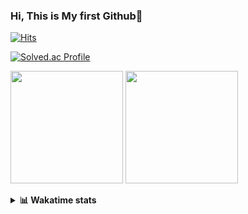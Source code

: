 ### Hi, This is My first Github👋
[![Hits](https://hits.seeyoufarm.com/api/count/incr/badge.svg?url=https%3A%2F%2Fgithub.com%2FJonghyun-Park1027&count_bg=%2379C83D&title_bg=%23555555&icon=&icon_color=%23E7E7E7&title=hits&edge_flat=false)](https://hits.seeyoufarm.com)
<br>

[![Solved.ac Profile](http://mazassumnida.wtf/api/v2/generate_badge?boj=ppjjhh1027)](https://solved.ac/ppjjhh1027/)

<p>
  <img height="180em" src="https://github-readme-stats-eight-rho-29.vercel.app/api?username=Jonghyun-Park1027&show_icons=true&include_all_commits=true&bg_color=30,e96443,904e95&title_color=fff&text_color=fff">
  <img height="180em" src="https://github-readme-stats-eight-rho-29.vercel.app/api/top-langs/?username=Jonghyun-Park1027&layout=compact&bg_color=30,e96443,904e95&title_color=fff&text_color=fff">


</p>
<details>
<summary><b>📊 Wakatime stats</b><br></summary>
<div>
<hr/>




<!--START_SECTION:waka-->
![Code Time](http://img.shields.io/badge/Code%20Time-168%20hrs%2022%20mins-blue)

![Profile Views](http://img.shields.io/badge/Profile%20Views-0-blue)

**🐱 My GitHub Data** 

> 📦 96.1 kB Used in GitHub's Storage 
 > 
> 🏆 89 Contributions in the Year 2023
 > 
> 🚫 Not Opted to Hire
 > 
> 📜 12 Public Repositories 
 > 
> 🔑 9 Private Repositories 
 > 
**I'm an Early 🐤** 

```text
🌞 Morning                36 commits          ████░░░░░░░░░░░░░░░░░░░░░   17.82 % 
🌆 Daytime                96 commits          ████████████░░░░░░░░░░░░░   47.52 % 
🌃 Evening                64 commits          ████████░░░░░░░░░░░░░░░░░   31.68 % 
🌙 Night                  6 commits           █░░░░░░░░░░░░░░░░░░░░░░░░   02.97 % 
```
📅 **I'm Most Productive on Sunday** 

```text
Monday                   22 commits          ███░░░░░░░░░░░░░░░░░░░░░░   10.89 % 
Tuesday                  17 commits          ██░░░░░░░░░░░░░░░░░░░░░░░   08.42 % 
Wednesday                16 commits          ██░░░░░░░░░░░░░░░░░░░░░░░   07.92 % 
Thursday                 18 commits          ██░░░░░░░░░░░░░░░░░░░░░░░   08.91 % 
Friday                   43 commits          █████░░░░░░░░░░░░░░░░░░░░   21.29 % 
Saturday                 42 commits          █████░░░░░░░░░░░░░░░░░░░░   20.79 % 
Sunday                   44 commits          █████░░░░░░░░░░░░░░░░░░░░   21.78 % 
```


📊 **This Week I Spent My Time On** 

```text
🕑︎ Time Zone: Asia/Seoul

💬 Programming Languages: 
Jupyter                  16 hrs 59 mins      ████████████████████████░   94.07 % 
Python                   36 mins             █░░░░░░░░░░░░░░░░░░░░░░░░   03.38 % 
textmate                 16 mins             ░░░░░░░░░░░░░░░░░░░░░░░░░   01.48 % 
Text                     7 mins              ░░░░░░░░░░░░░░░░░░░░░░░░░   00.70 % 
GitIgnore file           3 mins              ░░░░░░░░░░░░░░░░░░░░░░░░░   00.36 % 

🔥 Editors: 
PyCharm                  18 hrs              █████████████████████████   99.65 % 
Unknown Editor           3 mins              ░░░░░░░░░░░░░░░░░░░░░░░░░   00.35 % 

🐱‍💻 Projects: 
고려대SW                    7 hrs 35 mins       ██████████░░░░░░░░░░░░░░░   42.00 % 
statistics               4 hrs               ██████░░░░░░░░░░░░░░░░░░░   22.17 % 
통계분석론                    3 hrs 5 mins        ████░░░░░░░░░░░░░░░░░░░░░   17.09 % 
Unknown Project          1 hr 10 mins        ██░░░░░░░░░░░░░░░░░░░░░░░   06.50 % 
vision_BIT               1 hr 7 mins         ██░░░░░░░░░░░░░░░░░░░░░░░   06.20 % 

💻 Operating System: 
Windows                  18 hrs 3 mins       █████████████████████████   100.00 % 
```

**I Mostly Code in Jupyter Notebook** 

```text
Jupyter Notebook         8 repos             █████████████░░░░░░░░░░░░   53.33 % 
HTML                     3 repos             █████░░░░░░░░░░░░░░░░░░░░   20.00 % 
Python                   3 repos             █████░░░░░░░░░░░░░░░░░░░░   20.00 % 
R                        1 repo              ██░░░░░░░░░░░░░░░░░░░░░░░   06.67 % 
```




 Last Updated on 28/03/2023 18:37:15 UTC
<!--END_SECTION:waka-->
</details>



